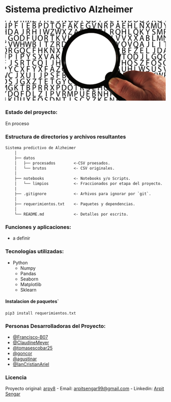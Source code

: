# Sistema predictivo Alzheimer
![imagen](./imagenes/portada.png)

### Estado del proyecto:
En proceso

### Estructura de directorios y archivos resultantes

    Sistema predictivo de Alzheimer
        │
        ├── datos
        │   ├── procesados        <-CSV proesados.
        │   └── brutos            <- CSV originales.
        │
        ├── notebooks             <- Notebooks y/o Scripts.
        │   └── limpios           <- Fraccionados por etapa del proyecto.
        |
        ├── .gitignore            <- Arhivos para ignorar por `git`.
        │
        ├── requerimientos.txt    <- Paquetes y dependencias.
        │
        └── README.md             <- Detalles por escrito.

### Funciones y aplicaciones:

- a definir

### Tecnologías utilizadas:
- Python
  - Numpy
  - Pandas
  - Seaborn
  - Matplotlib
  - Sklearn
  
#### Instalacion de paquetes`

`pip3 install requerimientos.txt`

### Personas Desarrolladoras del Proyecto:
- [@Francisco-B07](https://github.com/Francisco-B07)
- [@ClaudineMeyer](https://github.com/ClaudineMeyer)
- [@tomasescobar25](https://github.com/tomasescobar25)
- [@goncor](https://github.com/GonCor)
- [@agustinar](https://github.com/agustinarr)
- [@IanCristianAriel](https://github.com/ianCristianAriel)

### Licencia
Proyecto original: [arpy8](https://github.com/arpy8) - Email: [arpitsengar99@gmail.com](mailto:arpitsengar99@gmail.com) - Linkedin: [Arpit Sengar](https://www.linkedin.com/in/arpitsengar/)
